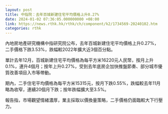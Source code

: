 ```yaml
---
layout: post
title: 中指院：去年百城新建住宅平均價格上升0.27%
date: 2024-01-02 07:36:05.000000000 +08:00
link: https://news.rthk.hk/rthk/ch/component/k2/1734569-20240102.htm
categories: rthk
---
```


內地房地產研究機構中指研究院公布，去年百城新建住宅平均價格上升0.27%，二手價格下跌3.53%，跌幅較2022年擴大近3個百分點。

單計去年12月，百城新建住宅平均價格為每平方米16220元人民幣，按月上升0.1%，連升4個月；按年上升0.27%，受到去年底房企加快推盤節奏、部分城市優質改善項目入市等帶動。

期內，二手住宅平均價格為每平方米15315元，按月下跌0.55%，跌幅較去年11月略為收窄，連續20個月下跌；按年跌幅擴大至3.5%。

報告指，市場觀望情緒濃厚，業主採取以價換量策略，二手價格仍面臨較大下行壓力。
